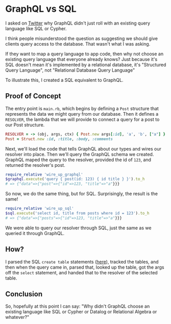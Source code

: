 GraphQL vs SQL
==============

I asked on [Twitter](https://twitter.com/josh_cheek/status/1012490394683224064)
why GraphQL didn't just roll with an existing query language like SQL or Cypher.

I think people misunderstood the question as suggesting we should
give clients query access to the database. That wasn't what I was asking.

If they want to map a query language to app code, then why not choose an existing
query language that everyone already knows? Just because it's SQL doesn't mean it's
implemented by a relational database, it's "Structured Query Language", not
"Relational Database Query Language"

To illustrate this, I created a SQL equivalent to GraphQL.

Proof of Concept
----------------

The entry point is `main.rb`, which begins by defining a `Post` structure that
represents the data we might query from our database. Then it defines a `RESOLVER`,
the lambda that we will provide to connect a query for a post to our Post structure.

```ruby
RESOLVER = -> (obj, args, ctx) { Post.new args[:id], 'a', 'b', ["a"] }
Post = Struct.new :id, :title, :body, :comments
```

Next, we'll load the code that tells GraphQL about our types and wires our
resolver into place. Then we'll query the GraphQL schema we created.
GraphQL maped the query to the resolver, provided the id of `123`, and returned the resolver's post.

```ruby
require_relative 'wire_up_graphql'
$graphql.execute('query { post(id: 123) { id title } }').to_h
# => {"data"=>{"post"=>{"id"=>123, "title"=>"a"}}}
```

So now, we do the same thing, but for SQL. Surprisingly,
the result is the same!

```ruby
require_relative 'wire_up_sql'
$sql.execute('select id, title from posts where id = 123').to_h
# => {"data"=>{"posts"=>{"id"=>123, "title"=>"a"}}}
```

We were able to query our resolver through SQL, just the same as we queried it through GraphQL.


How?
----

I parsed the SQL `create table` statements ([here](wire_up_sql.rb)),
tracked the tables, and then when the query came in, parsed that,
looked up the table, got the args off the `select` statement,
and handed that to the resolver of the selected table.


Conclusion
----------

So, hopefully at this point I can say: "Why didn't GraphQL choose an existing
language like SQL or Cypher or Datalog or Relational Algebra or whatever?"
